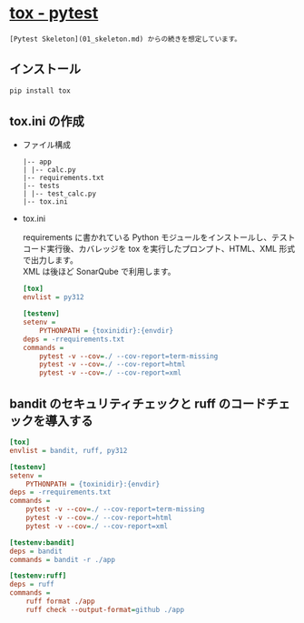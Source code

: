 [tox - pytest](https://pypi.org/project/tox/)
===

```{note}
[Pytest Skeleton](01_skeleton.md) からの続きを想定しています。
```

## インストール

```bash
pip install tox
```

## tox.ini の作成

- ファイル構成

    ```text
    |-- app
    | |-- calc.py
    |-- requirements.txt
    |-- tests
    | |-- test_calc.py
    |-- tox.ini
    ```

- tox.ini

    requirements に書かれている Python モジュールをインストールし、テストコード実行後、カバレッジを tox を実行したプロンプト、HTML、XML 形式で出力します。  
    XML は後ほど SonarQube で利用します。

    ```ini
    [tox]
    envlist = py312

    [testenv]
    setenv =
        PYTHONPATH = {toxinidir}:{envdir}
    deps = -rrequirements.txt
    commands =
        pytest -v --cov=./ --cov-report=term-missing
        pytest -v --cov=./ --cov-report=html
        pytest -v --cov=./ --cov-report=xml
    ```

## bandit のセキュリティチェックと ruff のコードチェックを導入する

```ini
[tox]
envlist = bandit, ruff, py312

[testenv]
setenv =
    PYTHONPATH = {toxinidir}:{envdir}
deps = -rrequirements.txt
commands =
    pytest -v --cov=./ --cov-report=term-missing
    pytest -v --cov=./ --cov-report=html
    pytest -v --cov=./ --cov-report=xml

[testenv:bandit]
deps = bandit
commands = bandit -r ./app

[testenv:ruff]
deps = ruff
commands =
    ruff format ./app
    ruff check --output-format=github ./app
```
